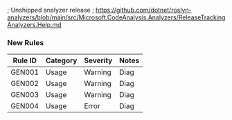 ﻿; Unshipped analyzer release
; https://github.com/dotnet/roslyn-analyzers/blob/main/src/Microsoft.CodeAnalysis.Analyzers/ReleaseTrackingAnalyzers.Help.md

### New Rules

Rule ID | Category | Severity | Notes
--------|----------|----------|-------
GEN001 | Usage | Warning | Diag
GEN002 | Usage | Warning | Diag
GEN003 | Usage | Warning | Diag
GEN004 | Usage | Error | Diag
